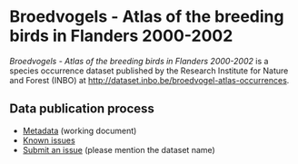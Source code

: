 # Broedvogels - Atlas of the breeding birds in Flanders 2000-2002

*Broedvogels - Atlas of the breeding birds in Flanders 2000-2002* is a species occurrence dataset published by the Research Institute for Nature and Forest (INBO) at http://dataset.inbo.be/broedvogel-atlas-occurrences.

## Data publication process

* [Metadata](metadata.md) (working document)
* [Known issues](https://github.com/LifeWatchINBO/data-publication/labels/broedvogel-atlas-occurrences)
* [Submit an issue](https://github.com/LifeWatchINBO/data-publication/issues/new) (please mention the dataset name)
